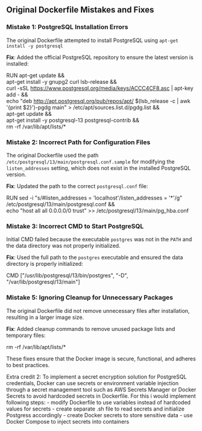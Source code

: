 
## Original Dockerfile Mistakes and Fixes

### Mistake 1: PostgreSQL Installation Errors
The original Dockerfile attempted to install PostgreSQL using `apt-get install -y postgresql`

**Fix**: Added the official PostgreSQL repository to ensure the latest version is installed:

RUN apt-get update && \
    apt-get install -y gnupg2 curl lsb-release && \
    curl -sSL https://www.postgresql.org/media/keys/ACCC4CF8.asc | apt-key add - && \
    echo "deb http://apt.postgresql.org/pub/repos/apt/ $(lsb_release -c | awk '{print $2}')-pgdg main" > /etc/apt/sources.list.d/pgdg.list && \
    apt-get update && \
    apt-get install -y postgresql-13 postgresql-contrib && \
    rm -rf /var/lib/apt/lists/*


### Mistake 2: Incorrect Path for Configuration Files
The original Dockerfile used the path `/etc/postgresql/13/main/postgresql.conf.sample` for modifying the `listen_addresses` setting, which does not exist in the installed PostgreSQL version.

**Fix**: Updated the path to the correct `postgresql.conf` file:

RUN sed -i "s/#listen_addresses = 'localhost'/listen_addresses = '*'/g" /etc/postgresql/13/main/postgresql.conf && \
    echo "host all all 0.0.0.0/0 trust" >> /etc/postgresql/13/main/pg_hba.conf


### Mistake 3: Incorrect CMD to Start PostgreSQL
Initial CMD failed because the executable `postgres` was not in the `PATH` and the data directory was not properly initialized.

**Fix**: Used the full path to the `postgres` executable and ensured the data directory is properly initialized:

CMD ["/usr/lib/postgresql/13/bin/postgres", "-D", "/var/lib/postgresql/13/main"]


### Mistake 5: Ignoring Cleanup for Unnecessary Packages
The original Dockerfile did not remove unnecessary files after installation, resulting in a larger image size.

**Fix**: Added cleanup commands to remove unused package lists and temporary files:

rm -rf /var/lib/apt/lists/*


These fixes ensure that the Docker image is secure, functional, and adheres to best practices.



Extra credit 2:
To implement a secret encryption solution for PostgreSQL credentials, Docker can use secrets or environment variable injection through a secret management tool such as AWS Secrets Manager or Docker Secrets to avoid hardcoded secrets in Dockerfile. For this i would implement following steps:
    - modify Dockerfile to use variables instead of hardcoded values for secrets
    - create separate .sh file to read secrets and initialize Postgress accordingly
    - create Docker secrets to store sensitive data
    - use Docker Compose to inject secrets into containers